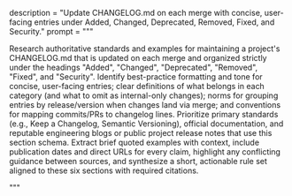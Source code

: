 description = "Update CHANGELOG.md on each merge with concise, user-facing entries under Added, Changed, Deprecated, Removed, Fixed, and Security."
prompt = """

Research authoritative standards and examples for maintaining a project's CHANGELOG.md that is updated on each merge and organized strictly under the headings "Added", "Changed", "Deprecated", "Removed", "Fixed", and "Security". Identify best-practice formatting and tone for concise, user-facing entries; clear definitions of what belongs in each category (and what to omit as internal-only changes); norms for grouping entries by release/version when changes land via merge; and conventions for mapping commits/PRs to changelog lines. Prioritize primary standards (e.g., Keep a Changelog, Semantic Versioning), official documentation, and reputable engineering blogs or public project release notes that use this section schema. Extract brief quoted examples with context, include publication dates and direct URLs for every claim, highlight any conflicting guidance between sources, and synthesize a short, actionable rule set aligned to these six sections with required citations.

"""
